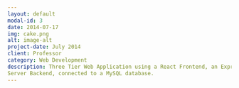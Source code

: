 ```yaml
---
layout: default
modal-id: 3
date: 2014-07-17
img: cake.png
alt: image-alt
project-date: July 2014
client: Professor
category: Web Development
description: Three Tier Web Application using a React Frontend, an Express Web
Server Backend, connected to a MySQL database.
---
```

